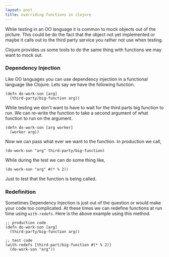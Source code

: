 ```yaml
---
layout: post
title: overriding functions in clojure
---
```

While testing in an OO language it is common to mock objects out of the
picture.  This could be do the fact that the object not yet implemented or
maybe it calls out to the third party service you rather not use when testing.

Clojure provides us some tools to do the same thing with functions we may want
to mock out.

### Dependency Injection

Like OO languages you can use dependency injection in a functional language like
Clojure. Lets say we have the following function.

    (defn do-work-son [arg]
      (third-party/big-function arg))

While testing we don't want to have to wait for the third parts big function to
run. We can re-write the function to take a second argument of what function to
run on the argument.

    (defn do-work-son [arg worker]
      (worker arg))

Now we can pass what ever we want to the function.  In production we call,

    (do-work-son "arg" third-party/big-function) 

While during the test we can do some thing like,

    (do-work-son "arg" #(* % 2))

Just to test that the function is being called.

### Redefinition

Sometimes Dependency Injection is just out of the question or would make your
code too complicated.  At these times we can redefine functions at run time
using `with-redefs`.  Here is the above example using this method.

    ;; production code
    (defn do-work-son [arg]
      (third-party/big-function arg))

    ;; test code
    (with-redefs [third-part/big-function #(* % 2)]
      (do-work-son "arg"))

